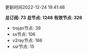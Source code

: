 更新时间2022-12-24 19:41:48

**总订阅: 73**
**总节点: 1248**
**有效节点: 326**
- trojan节点: 39
- ss节点: 106
- v2ray节点: 166
- ssr节点: 15
